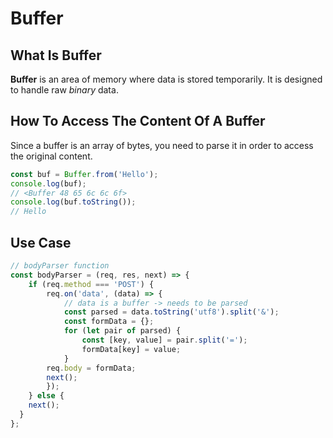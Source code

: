 # Buffer

## What Is Buffer

**Buffer** is an area of memory where data is stored temporarily. It is designed to handle raw _binary_ data. 

## How To Access The Content Of A Buffer

Since a buffer is an array of bytes, you need to parse it in order to access the original content.

```javascript
const buf = Buffer.from('Hello');
console.log(buf);
// <Buffer 48 65 6c 6c 6f>
console.log(buf.toString());
// Hello
```

## Use Case
```javascript
// bodyParser function
const bodyParser = (req, res, next) => {
	if (req.method === 'POST') {
		req.on('data', (data) => {
			// data is a buffer -> needs to be parsed
			const parsed = data.toString('utf8').split('&');
			const formData = {};
			for (let pair of parsed) {
				const [key, value] = pair.split('=');
				formData[key] = value;
			}
        req.body = formData;
        next();
		});
	} else {
    next();
  }
};
```